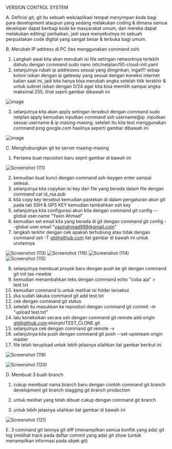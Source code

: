 VERSION CONTROL SYSTEM

A. Definisi git, git itu sebuah web/aplikasi tempat menyimpan kode bagi para development ataupun yang sedang melakukan coding & dimana semua developer dapat berbagi kode ke masyarakat umum, dan mereka dapat melakukan editing/ perbaikan, jadi saya menyebutnya ini sebuah perpustakan code digital yang sangat besar & terbuka bagi umum.

B. Merubah IP address di PC (tes menggunakan command ssh)

1. Langkah awal kita akan merubah isi file setingan networknya terlebih dahulu dengan command sudo nano /etc/netplan/50-cloud-init.yaml
2. selanjutnya rubah ip addresses sesuai yang diinginkan, ingat!!! setiap kolom isikan dengan ip gateway yang sesuai dengan koneksi internet kalian saat ini, jadi kita hanya bisa merubah angka setelah titik terakhir & untuk subnet isikan dengan 0/24 agar kita bisa memilih sampai angka maksimal 255, lihat seprti gambar dibawah ini

![image](https://user-images.githubusercontent.com/117638290/202944109-4e950504-8125-4650-bbc6-ca15cd8aebec.png)

3. selanjutnya kita akan apply setingan tersebut dengan command sudo netplan apply kemudian inputkan command ssh username@ip .inputkan sesuai username & ip masing-masing. setelah itu kita test menggunakan command ping google.com hasilnya seperti gambar dibawah ini

![image](https://user-images.githubusercontent.com/117638290/202944361-8782297a-3baf-44d5-b1df-6c99fa2cbada.png)


C. Menghubungkan git ke server masing-masing
1. Pertama buat repositori baru seprti gambar di bawah ini

![Screenshot (111)](https://user-images.githubusercontent.com/117638290/202944589-e90f69ba-bc5b-4f2e-8e19-a1e64d3e7df4.png)

2. kemudian buat kunci dengan command ssh-keygen enter sampai selesai.
3. selanjutnya kita copykan isi key dari file yang berada dalam file dengan command cat id_rsa.pub
4. kita copy key tersebut kemudian pastekan di dalam pengaturan akun git pada tab SSH & GPS KEY kemudian tambahkan ssh key
5. selanjutnya kita configurasi akun kita dengan command git config --global user.name "Yasin Ahmad"
6. kemudian set email kita yang berada di git dengan command git config --global user.email "yasinahmad999@gmail.com"
7. langkah terkhir dengan cek apakah terhubung atau tidak dengan command ssh -T git@github.com
liat gambar di bawah ini untuk urutannya

![Screenshot (113)](https://user-images.githubusercontent.com/117638290/202952649-c23d6fb9-bc5b-4d18-a0d8-5cadd86b271e.png)
![Screenshot (116)](https://user-images.githubusercontent.com/117638290/202952677-45eca3d9-1039-400d-aba0-2de0e8b4c8d6.png)
![Screenshot (114)](https://user-images.githubusercontent.com/117638290/202952791-9693bd91-cc19-40cf-9bc0-a063354febc1.png)
![Screenshot (115)](https://user-images.githubusercontent.com/117638290/202952827-b28ee99c-957d-4628-aebd-f2a597b8a173.png)

8. selanjutnya membuat proyek baru dengan push ke git dengan command git init tas-newbie
9. kemudian menambahkan teks dengan command echo "coba aja" > test.txt
10. kemudian command ls untuk melihat isi folder tersebut
11. jika sudah lakuka command git add test.txt
12. cek dengan command git status
13. setelah itu masukkan ke repositori dengan command git commit -m "upload test.txt"
14. lalu koneksikan secara ssh dengan command git remote add origin git@github.com:elixirph/TEST_CLONE.git
15. selanjutnya cek dengan command git remote -v
16. selanjutnya kita push dengan command git push --set-upstream origin master
17. file telah terupload
untuk lebih jelasnya silahkan liat gambar berikut ini

![Screenshot (118)](https://user-images.githubusercontent.com/117638290/202955244-ccd660d1-33d9-48b0-8792-3076abf6855b.png)

![Screenshot (120)](https://user-images.githubusercontent.com/117638290/202955277-1eb0184e-30a6-43c6-92e1-f11b63d04fdc.png)


D. Membuat 3 buah branch
1. cukup membuat nama branch baru dengan contoh command 
git branch development
git branch stagging
git branch production

2. untuk melihat yang telah dibuat cukup dengan command git branch
3. untuk lebih jelasnya silahkan liat gambar di bawah ini

![Screenshot (121)](https://user-images.githubusercontent.com/117638290/202956788-511ac32e-c1b0-4dbe-9187-942da224909c.png)

E. 3 command git lainnya
git diff (menampilkan semua konflik yang ada)
git log (melihat track pada daftar commit yang ada)
git show (untuk menampilkan informasi pada objek git)
